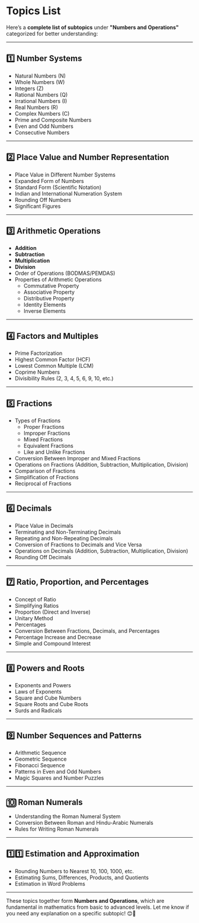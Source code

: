 # Topics List

Here’s a **complete list of subtopics** under **"Numbers and Operations"** categorized for better understanding:

---

## **1️⃣ Number Systems**

- Natural Numbers (N)
- Whole Numbers (W)
- Integers (Z)
- Rational Numbers (Q)
- Irrational Numbers (I)
- Real Numbers (R)
- Complex Numbers (C)
- Prime and Composite Numbers
- Even and Odd Numbers
- Consecutive Numbers

---

## **2️⃣ Place Value and Number Representation**

- Place Value in Different Number Systems
- Expanded Form of Numbers
- Standard Form (Scientific Notation)
- Indian and International Numeration System
- Rounding Off Numbers
- Significant Figures

---

## **3️⃣ Arithmetic Operations**

- **Addition**
- **Subtraction**
- **Multiplication**
- **Division**
- Order of Operations (BODMAS/PEMDAS)
- Properties of Arithmetic Operations
  - Commutative Property
  - Associative Property
  - Distributive Property
  - Identity Elements
  - Inverse Elements

---

## **4️⃣ Factors and Multiples**

- Prime Factorization
- Highest Common Factor (HCF)
- Lowest Common Multiple (LCM)
- Coprime Numbers
- Divisibility Rules (2, 3, 4, 5, 6, 9, 10, etc.)

---

## **5️⃣ Fractions**

- Types of Fractions
  - Proper Fractions
  - Improper Fractions
  - Mixed Fractions
  - Equivalent Fractions
  - Like and Unlike Fractions
- Conversion Between Improper and Mixed Fractions
- Operations on Fractions (Addition, Subtraction, Multiplication, Division)
- Comparison of Fractions
- Simplification of Fractions
- Reciprocal of Fractions

---

## **6️⃣ Decimals**

- Place Value in Decimals
- Terminating and Non-Terminating Decimals
- Repeating and Non-Repeating Decimals
- Conversion of Fractions to Decimals and Vice Versa
- Operations on Decimals (Addition, Subtraction, Multiplication, Division)
- Rounding Off Decimals

---

## **7️⃣ Ratio, Proportion, and Percentages**

- Concept of Ratio
- Simplifying Ratios
- Proportion (Direct and Inverse)
- Unitary Method
- Percentages
- Conversion Between Fractions, Decimals, and Percentages
- Percentage Increase and Decrease
- Simple and Compound Interest

---

## **8️⃣ Powers and Roots**

- Exponents and Powers
- Laws of Exponents
- Square and Cube Numbers
- Square Roots and Cube Roots
- Surds and Radicals

---

## **9️⃣ Number Sequences and Patterns**

- Arithmetic Sequence
- Geometric Sequence
- Fibonacci Sequence
- Patterns in Even and Odd Numbers
- Magic Squares and Number Puzzles

---

## **🔟 Roman Numerals**

- Understanding the Roman Numeral System
- Conversion Between Roman and Hindu-Arabic Numerals
- Rules for Writing Roman Numerals

---

## **1️⃣1️⃣ Estimation and Approximation**

- Rounding Numbers to Nearest 10, 100, 1000, etc.
- Estimating Sums, Differences, Products, and Quotients
- Estimation in Word Problems

---

These topics together form **Numbers and Operations**, which are fundamental in mathematics from basic to advanced levels. Let me know if you need any explanation on a specific subtopic! 😊🚀

